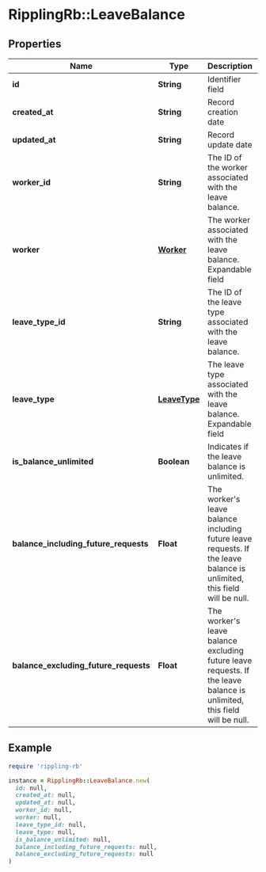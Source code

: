# RipplingRb::LeaveBalance

## Properties

| Name | Type | Description | Notes |
| ---- | ---- | ----------- | ----- |
| **id** | **String** | Identifier field |  |
| **created_at** | **String** | Record creation date |  |
| **updated_at** | **String** | Record update date |  |
| **worker_id** | **String** | The ID of the worker associated with the leave balance. |  |
| **worker** | [**Worker**](Worker.md) | The worker associated with the leave balance.  Expandable field | [optional] |
| **leave_type_id** | **String** | The ID of the leave type associated with the leave balance. | [optional] |
| **leave_type** | [**LeaveType**](LeaveType.md) | The leave type associated with the leave balance.  Expandable field | [optional] |
| **is_balance_unlimited** | **Boolean** | Indicates if the leave balance is unlimited. | [optional] |
| **balance_including_future_requests** | **Float** | The worker&#39;s leave balance including future leave requests. If the leave balance is unlimited, this field will be null. | [optional] |
| **balance_excluding_future_requests** | **Float** | The worker&#39;s leave balance excluding future leave requests. If the leave balance is unlimited, this field will be null. | [optional] |

## Example

```ruby
require 'rippling-rb'

instance = RipplingRb::LeaveBalance.new(
  id: null,
  created_at: null,
  updated_at: null,
  worker_id: null,
  worker: null,
  leave_type_id: null,
  leave_type: null,
  is_balance_unlimited: null,
  balance_including_future_requests: null,
  balance_excluding_future_requests: null
)
```

